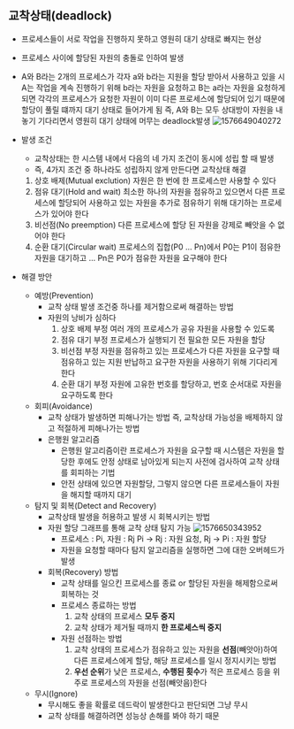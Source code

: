 ## 교착상태(deadlock)

- 프로세스들이 서로 작업을 진행하지 못하고 영원히 대기 상태로 빠지는 현상

- 프로세스 사이에 할당된 자원의 충돌로 인하여 발생

- A와 B라는 2개의 프로세스가 각자 a와 b라는 지원을 할당 받아서 사용하고 있을 시 A는 작업을 계속 진행하기 위해 b라는 자원을 요청하고 B는 a라는 자원을 요청하게되면 각각의 프로세스가 요청한 자원이 이미 다른 프로세스에 할당되어 있기 때문에 할당이 풀릴 떄까지 대기 상태로 들어가게 됨
  즉, A와 B는 모두 상대방이 자원을 내놓기 기다리면서 영원히 대기 상태에 머무는 deadlock발생
  ![1576649040272](C:\Users\rlrlv\AppData\Roaming\Typora\typora-user-images\1576649040272.png)

- 발생 조건

  - 교착상태는 한 시스템 내에서 다음의 네 가지 조건이 동시에 성립 할 때 발생
  - 즉, 4가지 조건 중 하나라도 성립하지 않게 만든다면 교착상태 해결

  1. 상호 배제(Mutual exclution)
     자원은 한 번에 한 프로세스만 사용할 수 있다
  2. 점유 대기(Hold and wait)
     최소한 하나의 자원을 점유하고 있으면서 다른 프로세스에 할당되어 사용하고 있는 자원을 추가로 점유하기 위해 대기하는 프로세스가 있어야 한다
  3. 비선점(No preemption)
     다른 프로세스에 할당 된 자원을 강제로 빼앗을 수 없어야 한다
  4. 순환 대기(Circular wait)
     프로세스의 집합(P0 ... Pn)에서 P0는 P1이 점유한 자원을 대기하고 ... Pn은 P0가 점유한 자원을 요구해야 한다

- 해결 방안

  - 예방(Prevention)
    - 교착 상태 발생 조건중 하나를 제거함으로써 해결하는 방법 
    - 자원의 낭비가 심하다
      1. 상호 배제 부정
         여러 개의 프로세스가 공유 자원을 사용할 수 있도록
      2. 점유 대기 부정
         프로세스가 실행되기 전 필요한 모든 자원을 할당
      3. 비선점 부정
         자원을 점유하고 있는 프로세스가 다른 자원을 요구할 때 점유하고 있는 지원 반납하고
         요구한 자원을 사용하기 위해 기다리게 한다
      4. 순환 대기 부정
         자원에 고유한 번호를 할당하고, 번호 순서대로 자원을 요구하도록 한다
  - 회피(Avoidance)
    - 교착 상태가 발생하면 피해나가는 방법
      즉, 교착상태 가능성을 배제하지 않고 적절하게 피해나가는 방법
    - 은행원 알고리즘
      - 은행원 알고리즘이란 프로세스가 자원을 요구할 때 시스템은 자원을 할당한 후에도 안정 상태로 남아있게 되는지 사전에 검사하여 교착 상태를 회피하는 기법
      - 안전 상태에 있으면 자원할당, 그렇지 않으면 다른 프로세스들이 자원을 해지할 때까지 대기
  - 탐지 및 회복(Detect and Recovery)
    - 교착상태 발생을 허용하고 발생 시 회복시키는 방법
    - 자원 할당 그래프를 통해 교착 상태 탐지 가능
      ![1576650343952](C:\Users\rlrlv\AppData\Roaming\Typora\typora-user-images\1576650343952.png)
      - 프로세스 : Pi,  자원 : Rj
        Pi -> Rj : 자원 요청, Rj -> Pi : 자원 할당
      - 자원을 요청할 때마다 탐지 알고리즘을 실행하면 그에 대한 오버헤드가 발생
    - 회복(Recovery) 방법
      - 교착 상태를 일으킨 프로세스를 종료 or 할당된 자원을 해제함으로써 회복하는 것
      - 프로세스 종료하는 방법
        1. 교착 상태의 프로세스 **모두 중지**
        2. 교착 상태가 제거될 때까지 **한 프로세스씩 중지**
      - 자원 선점하는 방법
        1. 교착 상태의 프로세스가 점유하고 있는 자원을 **선점**(빼앗아)하여 다른 프로세스에게 할당, 해당 프로세스를 일시 정지시키는 방법
        2. **우선 순위**가 낮은 프로세스, **수행된 횟수**가 적은 프로세스 등을 위주로 프로세스의 자원을 선점(빼앗음)한다
  - 무시(Ignore)
    - 무시해도 좋을 확률로 데드락이 발생한다고 판단되면 그냥 무시
    - 교착 상태를 해결하려면 성능상 손해를 봐야 하기 때문